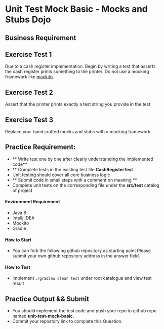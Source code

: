 # Unit Test Mock Basic - Mocks and Stubs Dojo 

## Business Requirement

Exercise Test 1
----------
Due to a cash register implementation.
Begin by writing a test that asserts the cash register prints something to the printer.
Do not use a mocking framework like [mockito](https://site.mockito.org/).

Exercise Test 2
----------
Assert that the printer prints exactly a test string you provide in the test.

Exercise Test 3
----------
Replace your hand crafted mocks and stubs with a mocking framework.


## Practice Requirement:
- ** Write test one by one after clearly understanding the implemented code**
- ** Complete tests in the existing test file **CashRegisterTest**
- Unit testing should cover all core business logic
- ** Submit code in small steps with a comment on meaning **
- Complete unit tests on the corresponding file under the **src/test** catalog of project

#### Environment Requirement
- Java 8
- Intellj IDEA
- Mockito
- Gradle

#### How to Start

- You can fork the following github repository as starting point
Please submit your own github repository address in the answer field.


#### How to Test
- Implement `./gradlew clean test` under root catalogue and view test result
 
## Practice Output && Submit
- You should implement the test code and push your repo to github repo named **unit-test-mock-basic**.
- Commit your repostory link to complete this Question.

